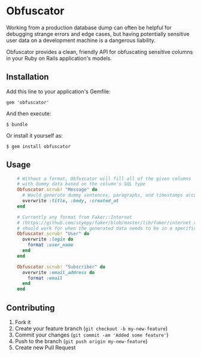 # Obfuscator

Working from a production database dump can often be helpful for
debugging strange errors and edge cases, but having potentially
sensitive user data on a development machine is a dangerous liability.

Obfuscator provides a clean, friendly API for obfuscating sensitive
columns in your Ruby on Rails application's models.

## Installation

Add this line to your application's Gemfile:

    gem 'obfuscator'

And then execute:

    $ bundle

Or install it yourself as:

    $ gem install obfuscator

## Usage

```ruby
    # Without a format, Obfuscator will fill all of the given columns
    # with dummy data based on the column's SQL type
    Obfuscator.scrub! "Message" do
      # Would generate dummy sentences, paragraphs, and timestamps accordingly
      overwrite :title, :body, :created_at
    end

    # Currently any format from Faker::Internet
    # (https://github.com/stympy/faker/blob/master/lib/faker/internet.rb)
    # should work for when the generated data needs to be in a specific format
    Obfuscator.scrub! "User" do
      overwrite :login do
        format :user_name
      end
    end

    Obfuscator.scrub! "Subscriber" do
      overwrite :email_address do
        format :email
      end
    end
```

## Contributing

1. Fork it
2. Create your feature branch (`git checkout -b my-new-feature`)
3. Commit your changes (`git commit -am 'Added some feature'`)
4. Push to the branch (`git push origin my-new-feature`)
5. Create new Pull Request

